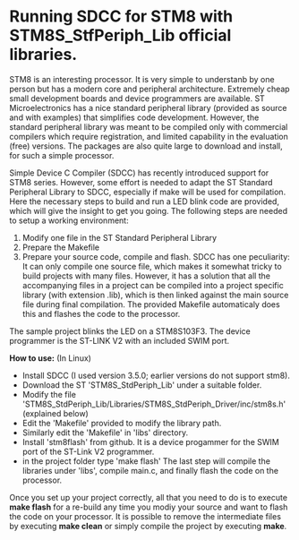# Running SDCC for STM8 with STM8S_StfPeriph_Lib official libraries.

STM8 is an interesting processor. It is very simple to understanb by one person but has a modern core and peripheral architecture. Extremely cheap small development boards and device programmers are available. 
ST Microelectronics has a nice standard peripheral library (provided as source and with examples) that simplifies code development. However, the standard peripheral library was meant to be compiled only with commercial compilers which require registration, and limited capability in the evaluation (free) versions. The packages are also quite large to download and install, for such a simple processor.

Simple Device C Compiler (SDCC) has recently introduced support for STM8 series. However, some effort is needed to adapt the ST Standard Peripheral Library to SDCC, especially if make will be used for compilation. Here the necessary steps to build and run a LED blink code are provided, which will give the insight to get you going. The following steps are needed to setup a working environment:
1. Modify one file in the ST Standard Peripheral Library
2. Prepare the Makefile
3. Prepare your source code, compile and flash.
SDCC has one peculiarity: It can only compile one source file, which makes it somewhat tricky to build projects with many files. However, it has a solution that all the accompanying files in a project can be compiled into a project specific library (with extension .lib), which is then linked against the main source file during final compilation. The provided Makefile automaticaly does this and flashes the code to the processor.

The sample project blinks the LED on a STM8S103F3. The device programmer is the ST-LINK V2 with an included SWIM port.

**How to use:**
(In Linux)
- Install SDCC (I used version 3.5.0; earlier versions do not support stm8). 
- Download the ST 'STM8S_StdPeriph_Lib' under a suitable folder.
- Modify the file 'STM8S_StdPeriph_Lib/Libraries/STM8S_StdPeriph_Driver/inc/stm8s.h' (explained below)
- Edit the 'Makefile' provided to modify the library path.
- Similarly edit the 'Makefile' in 'libs' directory.
- Install 'stm8flash' from github. It is a device progammer for the SWIM port of the ST-Link V2 programmer.
- in the project folder type 'make flash'
The last step will compile the libraries under 'libs', compile main.c, and finally flash the code on the processor.

Once you set up your project correctly, all that you need to do is to execute **make flash** for a re-build any time you modiy your source and want to flash the code on your processor. It is possible to remove the intermediate files by executing **make clean** or simply compile the project by executing **make**.


